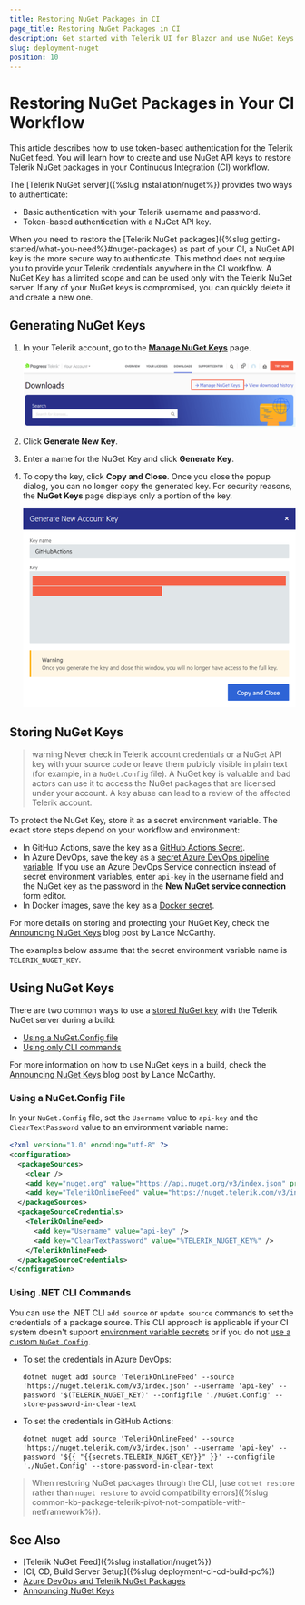 ```yaml
---
title: Restoring NuGet Packages in CI
page_title: Restoring NuGet Packages in CI
description: Get started with Telerik UI for Blazor and use NuGet Keys to authenticate with the Telerik NuGet server and restore packages in your CI or desktop environment.
slug: deployment-nuget
position: 10
---
```


# Restoring NuGet Packages in Your CI Workflow

This article describes how to use token-based authentication for the Telerik NuGet feed. You will learn how to create and use NuGet API keys to restore Telerik NuGet packages in your Continuous Integration (CI) workflow.

The [Telerik NuGet server]({%slug installation/nuget%}) provides two ways to authenticate:

* Basic authentication with your Telerik username and password.
* Token-based authentication with a NuGet API key.

When you need to restore the [Telerik NuGet packages]({%slug getting-started/what-you-need%}#nuget-packages) as part of your CI, a NuGet API key is the more secure way to authenticate. This method does not require you to provide your Telerik credentials anywhere in the CI workflow. A NuGet Key has a limited scope and can be used only with the Telerik NuGet server. If any of your NuGet keys is compromised, you can quickly delete it and create a new one.


## Generating NuGet Keys

1. In your Telerik account, go to the [**Manage NuGet Keys**](https://www.telerik.com/account/downloads/nuget-keys) page.

    ![Manage NuGet Keys](../deployment/images/manage-nuget-keys.png)

1. Click **Generate New Key**.

1. Enter a name for the NuGet Key and click **Generate Key**.

1. To copy the key, click **Copy and Close**. Once you close the popup dialog, you can no longer copy the generated key. For security reasons, the **NuGet Keys** page displays only a portion of the key.

    ![Copy Generated NuGet Key](../deployment/images/copy-nuget-key.png)


## Storing NuGet Keys

>warning Never check in Telerik account credentials or a NuGet API key with your source code or leave them publicly visible in plain text (for example, in a `NuGet.Config` file). A NuGet key is valuable and bad actors can use it to access the NuGet packages that are licensed under your account. A key abuse can lead to a review of the affected Telerik account.

To protect the NuGet Key, store it as a secret environment variable. The exact store steps depend on your workflow and environment:

* In GitHub Actions, save the key as a [GitHub Actions Secret](https://docs.github.com/en/actions/security-guides/using-secrets-in-github-actions).
* In Azure DevOps, save the key as a [secret Azure DevOps pipeline variable](https://learn.microsoft.com/en-us/azure/devops/pipelines/process/set-secret-variables). If you use an Azure DevOps Service connection instead of secret environment variables, enter `api-key` in the username field and the NuGet key as the password in the **New NuGet service connection** form editor.
* In Docker images, save the key as a [Docker secret](https://docs.docker.com/tags/secrets/).

For more details on storing and protecting your NuGet Key, check the [Announcing NuGet Keys](https://www.telerik.com/blogs/announcing-nuget-keys) blog post by Lance McCarthy.

The examples below assume that the secret environment variable name is `TELERIK_NUGET_KEY`.


## Using NuGet Keys

There are two common ways to use a [stored NuGet key](#storing-nuget-keys) with the Telerik NuGet server during a build:

* [Using a NuGet.Config file](#using-a-nuget-config-file)
* [Using only CLI commands](#using-net-cli-commands)

For more information on how to use NuGet keys in a build, check the [Announcing NuGet Keys](https://www.telerik.com/blogs/announcing-nuget-keys) blog post by Lance McCarthy.

### Using a NuGet.Config File

In your `NuGet.Config` file, set the `Username` value to `api-key` and the `ClearTextPassword` value to an environment variable name:

<div class="skip-repl"></div>

````XML
<?xml version="1.0" encoding="utf-8" ?>
<configuration>
  <packageSources>
    <clear />
    <add key="nuget.org" value="https://api.nuget.org/v3/index.json" protocolVersion="3" />
    <add key="TelerikOnlineFeed" value="https://nuget.telerik.com/v3/index.json" protocolVersion="3" />
  </packageSources>
  <packageSourceCredentials>
    <TelerikOnlineFeed>
      <add key="Username" value="api-key" />
      <add key="ClearTextPassword" value="%TELERIK_NUGET_KEY%" />
    </TelerikOnlineFeed>
  </packageSourceCredentials>
</configuration>
````

### Using .NET CLI Commands

You can use the .NET CLI `add source` or `update source` commands to set the credentials of a package source. This CLI approach is applicable if your CI system doesn't support [environment variable secrets](#storing-nuget-keys) or if you do not [use a custom `NuGet.Config`](#using-a-nuget-config-file).

* To set the credentials in Azure DevOps:

    ````SH.skip-repl
    dotnet nuget add source 'TelerikOnlineFeed' --source 'https://nuget.telerik.com/v3/index.json' --username 'api-key' --password '$(TELERIK_NUGET_KEY)' --configfile './NuGet.Config' --store-password-in-clear-text
    ````

* To set the credentials in GitHub Actions:

    ````SH.skip-repl
    dotnet nuget add source 'TelerikOnlineFeed' --source 'https://nuget.telerik.com/v3/index.json' --username 'api-key' --password '${{ "{{secrets.TELERIK_NUGET_KEY}}" }}' --configfile './NuGet.Config' --store-password-in-clear-text
    ````

> When restoring NuGet packages through the CLI, [use `dotnet restore` rather than `nuget restore` to avoid compatibility errors]({%slug common-kb-package-telerik-pivot-not-compatible-with-netframework%}).


## See Also

* [Telerik NuGet Feed]({%slug installation/nuget%})
* [CI, CD, Build Server Setup]({%slug deployment-ci-cd-build-pc%})
* [Azure DevOps and Telerik NuGet Packages](https://www.telerik.com/blogs/azure-devops-and-telerik-nuget-packages)
* [Announcing NuGet Keys](https://www.telerik.com/blogs/announcing-nuget-keys)
